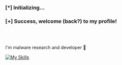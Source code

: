 ### [*] Initializing...
### [+] Success, welcome (back?) to my profile!

<br><br>

I'm malware research and developer 👾

[![My Skills](https://skillicons.dev/icons?i=c,python,golang,nim,windows)](https://skillicons.dev)
